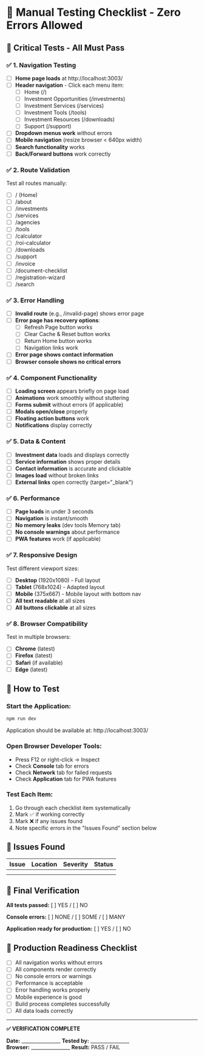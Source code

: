 # 🧪 Manual Testing Checklist - Zero Errors Allowed

## 🎯 Critical Tests - All Must Pass

### ✅ 1. **Navigation Testing**
- [ ] **Home page loads** at http://localhost:3003/
- [ ] **Header navigation** - Click each menu item:
  - [ ] Home (/)
  - [ ] Investment Opportunities (/investments)
  - [ ] Investment Services (/services)  
  - [ ] Investment Tools (/tools)
  - [ ] Investment Resources (/downloads)
  - [ ] Support (/support)
- [ ] **Dropdown menus work** without errors
- [ ] **Mobile navigation** (resize browser < 640px width)
- [ ] **Search functionality** works
- [ ] **Back/Forward buttons** work correctly

### ✅ 2. **Route Validation**  
Test all routes manually:
- [ ] / (Home)
- [ ] /about
- [ ] /investments
- [ ] /services  
- [ ] /agencies
- [ ] /tools
- [ ] /calculator
- [ ] /roi-calculator
- [ ] /downloads
- [ ] /support
- [ ] /invoice
- [ ] /document-checklist
- [ ] /registration-wizard
- [ ] /search

### ✅ 3. **Error Handling**
- [ ] **Invalid route** (e.g., /invalid-page) shows error page
- [ ] **Error page has recovery options**:
  - [ ] Refresh Page button works
  - [ ] Clear Cache & Reset button works
  - [ ] Return Home button works
  - [ ] Navigation links work
- [ ] **Error page shows contact information**
- [ ] **Browser console shows no critical errors**

### ✅ 4. **Component Functionality**
- [ ] **Loading screen** appears briefly on page load
- [ ] **Animations** work smoothly without stuttering
- [ ] **Forms submit** without errors (if applicable)
- [ ] **Modals open/close** properly
- [ ] **Floating action buttons** work
- [ ] **Notifications** display correctly

### ✅ 5. **Data & Content**
- [ ] **Investment data** loads and displays correctly
- [ ] **Service information** shows proper details
- [ ] **Contact information** is accurate and clickable
- [ ] **Images load** without broken links
- [ ] **External links** open correctly (target="_blank")

### ✅ 6. **Performance**
- [ ] **Page loads** in under 3 seconds
- [ ] **Navigation** is instant/smooth
- [ ] **No memory leaks** (dev tools Memory tab)
- [ ] **No console warnings** about performance
- [ ] **PWA features** work (if applicable)

### ✅ 7. **Responsive Design**
Test different viewport sizes:
- [ ] **Desktop** (1920x1080) - Full layout
- [ ] **Tablet** (768x1024) - Adapted layout  
- [ ] **Mobile** (375x667) - Mobile layout with bottom nav
- [ ] **All text readable** at all sizes
- [ ] **All buttons clickable** at all sizes

### ✅ 8. **Browser Compatibility**
Test in multiple browsers:
- [ ] **Chrome** (latest)
- [ ] **Firefox** (latest)
- [ ] **Safari** (if available)
- [ ] **Edge** (latest)

## 🔧 How to Test

### **Start the Application:**
```bash
npm run dev
```
Application should be available at: http://localhost:3003/

### **Open Browser Developer Tools:**
- Press F12 or right-click → Inspect
- Check **Console** tab for errors
- Check **Network** tab for failed requests
- Check **Application** tab for PWA features

### **Test Each Item:**
1. Go through each checklist item systematically
2. Mark ✅ if working correctly
3. Mark ❌ if any issues found
4. Note specific errors in the "Issues Found" section below

## 📝 Issues Found

| Issue | Location | Severity | Status |
|-------|----------|----------|--------|
| | | | |
| | | | |

## 🎉 Final Verification

**All tests passed:** [ ] YES / [ ] NO

**Console errors:** [ ] NONE / [ ] SOME / [ ] MANY

**Application ready for production:** [ ] YES / [ ] NO

## 🚀 Production Readiness Checklist

- [ ] All navigation works without errors
- [ ] All components render correctly  
- [ ] No console errors or warnings
- [ ] Performance is acceptable
- [ ] Error handling works properly
- [ ] Mobile experience is good
- [ ] Build process completes successfully
- [ ] All data loads correctly

---

**✅ VERIFICATION COMPLETE**

**Date:** ________________
**Tested by:** ________________  
**Browser:** ________________
**Result:** PASS / FAIL